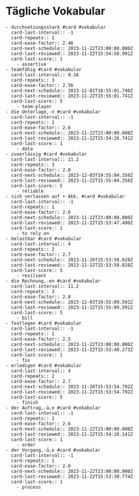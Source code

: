 # Tägliche Vokabular
	- durchsetzungsstark #card #vokabular
	  card-last-interval:: -1
	  card-repeats:: 1
	  card-ease-factor:: 2.46
	  card-next-schedule:: 2023-11-22T23:00:00.000Z
	  card-last-reviewed:: 2023-11-22T15:54:58.991Z
	  card-last-score:: 1
		- assertive
	- teamfähig #card #vokabular
	  card-last-interval:: 9.16
	  card-repeats:: 3
	  card-ease-factor:: 2.56
	  card-next-schedule:: 2023-12-01T18:55:01.740Z
	  card-last-reviewed:: 2023-11-22T15:55:01.741Z
	  card-last-score:: 5
		- team-player
	- die Unterlage,-n #card #vokabular
	  card-last-interval:: -1
	  card-repeats:: 1
	  card-ease-factor:: 2.6
	  card-next-schedule:: 2023-11-22T23:00:00.000Z
	  card-last-reviewed:: 2023-11-22T15:54:26.741Z
	  card-last-score:: 1
		- data
	- zuverlässig #card #vokabular
	  card-last-interval:: 11.2
	  card-repeats:: 3
	  card-ease-factor:: 2.8
	  card-next-schedule:: 2023-12-03T19:55:04.358Z
	  card-last-reviewed:: 2023-11-22T15:55:04.358Z
	  card-last-score:: 5
		- reliable
	- sich verlassen auf + Akk. #card #vokabular
	  card-last-interval:: -1
	  card-repeats:: 1
	  card-ease-factor:: 2.6
	  card-next-schedule:: 2023-11-22T23:00:00.000Z
	  card-last-reviewed:: 2023-11-22T15:53:47.490Z
	  card-last-score:: 1
		- to rely on
	- belastbar #card #vokabular
	  card-last-interval:: 4
	  card-repeats:: 2
	  card-ease-factor:: 2.7
	  card-next-schedule:: 2023-11-26T15:53:50.828Z
	  card-last-reviewed:: 2023-11-22T15:53:50.828Z
	  card-last-score:: 5
		- resilient
	- die Rechnung,-en #card #vokabular
	  card-last-interval:: 11.2
	  card-repeats:: 3
	  card-ease-factor:: 2.8
	  card-next-schedule:: 2023-12-03T19:55:09.591Z
	  card-last-reviewed:: 2023-11-22T15:55:09.591Z
	  card-last-score:: 5
		- bill
	- festlegen #card #vokabular
	  card-last-interval:: -1
	  card-repeats:: 1
	  card-ease-factor:: 2.5
	  card-next-schedule:: 2023-11-22T23:00:00.000Z
	  card-last-reviewed:: 2023-11-22T15:53:40.273Z
	  card-last-score:: 1
		- fix
	- erledigen #card #vokabular
	  card-last-interval:: 4
	  card-repeats:: 2
	  card-ease-factor:: 2.7
	  card-next-schedule:: 2023-11-26T15:53:54.792Z
	  card-last-reviewed:: 2023-11-22T15:53:54.792Z
	  card-last-score:: 5
		- finish
	- der Auftrag,-ä,e #card #vokabular
	  card-last-interval:: -1
	  card-repeats:: 1
	  card-ease-factor:: 2.6
	  card-next-schedule:: 2023-11-22T23:00:00.000Z
	  card-last-reviewed:: 2023-11-22T15:54:18.141Z
	  card-last-score:: 1
		- order
	- der Vorgang,-ä,e #card #vokabular
	  card-last-interval:: -1
	  card-repeats:: 1
	  card-ease-factor:: 2.6
	  card-next-schedule:: 2023-11-22T23:00:00.000Z
	  card-last-reviewed:: 2023-11-22T15:53:30.774Z
	  card-last-score:: 1
		- process